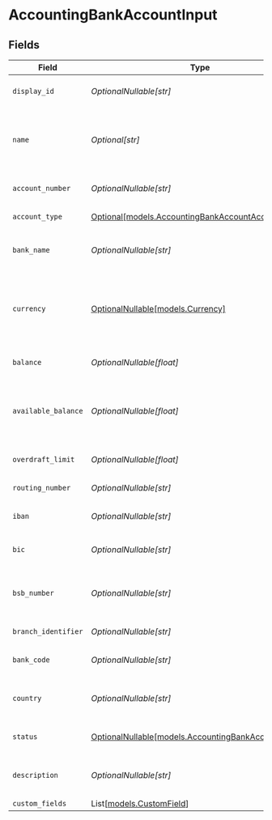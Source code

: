 # AccountingBankAccountInput


## Fields

| Field                                                                                                                              | Type                                                                                                                               | Required                                                                                                                           | Description                                                                                                                        | Example                                                                                                                            |
| ---------------------------------------------------------------------------------------------------------------------------------- | ---------------------------------------------------------------------------------------------------------------------------------- | ---------------------------------------------------------------------------------------------------------------------------------- | ---------------------------------------------------------------------------------------------------------------------------------- | ---------------------------------------------------------------------------------------------------------------------------------- |
| `display_id`                                                                                                                       | *OptionalNullable[str]*                                                                                                            | :heavy_minus_sign:                                                                                                                 | Display ID for the bank account                                                                                                    | BA-001                                                                                                                             |
| `name`                                                                                                                             | *Optional[str]*                                                                                                                    | :heavy_minus_sign:                                                                                                                 | The name of the bank account as it appears in the accounting system                                                                | Main Operating Account                                                                                                             |
| `account_number`                                                                                                                   | *OptionalNullable[str]*                                                                                                            | :heavy_minus_sign:                                                                                                                 | The bank account number                                                                                                            | 1234567890                                                                                                                         |
| `account_type`                                                                                                                     | [Optional[models.AccountingBankAccountAccountType]](../models/accountingbankaccountaccounttype.md)                                 | :heavy_minus_sign:                                                                                                                 | The type of bank account                                                                                                           | checking                                                                                                                           |
| `bank_name`                                                                                                                        | *OptionalNullable[str]*                                                                                                            | :heavy_minus_sign:                                                                                                                 | The name of the bank or financial institution                                                                                      | Chase Bank                                                                                                                         |
| `currency`                                                                                                                         | [OptionalNullable[models.Currency]](../models/currency.md)                                                                         | :heavy_minus_sign:                                                                                                                 | Indicates the associated currency for an amount of money. Values correspond to [ISO 4217](https://en.wikipedia.org/wiki/ISO_4217). | USD                                                                                                                                |
| `balance`                                                                                                                          | *OptionalNullable[float]*                                                                                                          | :heavy_minus_sign:                                                                                                                 | The current balance of the bank account                                                                                            | 25000                                                                                                                              |
| `available_balance`                                                                                                                | *OptionalNullable[float]*                                                                                                          | :heavy_minus_sign:                                                                                                                 | The available balance (considering pending transactions and overdraft)                                                             | 24500                                                                                                                              |
| `overdraft_limit`                                                                                                                  | *OptionalNullable[float]*                                                                                                          | :heavy_minus_sign:                                                                                                                 | The overdraft limit for the account                                                                                                | 5000                                                                                                                               |
| `routing_number`                                                                                                                   | *OptionalNullable[str]*                                                                                                            | :heavy_minus_sign:                                                                                                                 | Bank routing number (US)                                                                                                           | 021000021                                                                                                                          |
| `iban`                                                                                                                             | *OptionalNullable[str]*                                                                                                            | :heavy_minus_sign:                                                                                                                 | International Bank Account Number                                                                                                  | GB33BUKB20201555555555                                                                                                             |
| `bic`                                                                                                                              | *OptionalNullable[str]*                                                                                                            | :heavy_minus_sign:                                                                                                                 | Bank Identifier Code / SWIFT Code                                                                                                  | CHASUS33                                                                                                                           |
| `bsb_number`                                                                                                                       | *OptionalNullable[str]*                                                                                                            | :heavy_minus_sign:                                                                                                                 | Bank State Branch number (Australia/New Zealand)                                                                                   | 062-001                                                                                                                            |
| `branch_identifier`                                                                                                                | *OptionalNullable[str]*                                                                                                            | :heavy_minus_sign:                                                                                                                 | Bank branch identifier                                                                                                             | 001                                                                                                                                |
| `bank_code`                                                                                                                        | *OptionalNullable[str]*                                                                                                            | :heavy_minus_sign:                                                                                                                 | Bank code assigned by central bank                                                                                                 | BNH                                                                                                                                |
| `country`                                                                                                                          | *OptionalNullable[str]*                                                                                                            | :heavy_minus_sign:                                                                                                                 | Country code according to ISO 3166-1 alpha-2.                                                                                      | US                                                                                                                                 |
| `status`                                                                                                                           | [OptionalNullable[models.AccountingBankAccountStatus]](../models/accountingbankaccountstatus.md)                                   | :heavy_minus_sign:                                                                                                                 | The status of the bank account                                                                                                     | active                                                                                                                             |
| `description`                                                                                                                      | *OptionalNullable[str]*                                                                                                            | :heavy_minus_sign:                                                                                                                 | Description or notes about the bank account                                                                                        | Primary operating account for daily transactions                                                                                   |
| `custom_fields`                                                                                                                    | List[[models.CustomField](../models/customfield.md)]                                                                               | :heavy_minus_sign:                                                                                                                 | N/A                                                                                                                                |                                                                                                                                    |